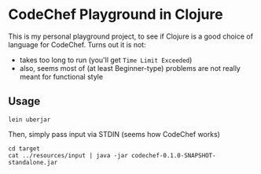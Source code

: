 # CodeChef Playground in Clojure

This is my personal playground project, to see if Clojure is a good choice 
of language for CodeChef. Turns out it is not:
* takes too long to run (you'll get ``Time Limit Exceeded``)
* also, seems most of (at least Beginner-type) problems are not really meant for functional style

## Usage

```lein uberjar```

Then, simply pass input via STDIN (seems how CodeChef works)

```
cd target
cat ../resources/input | java -jar codechef-0.1.0-SNAPSHOT-standalone.jar 
```